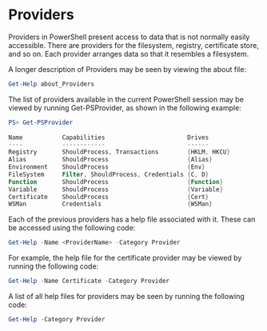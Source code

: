 # Providers
Providers in PowerShell present access to data that is not normally easily accessible. There are providers for the filesystem, registry, certificate store, and so on. Each provider arranges data so that it resembles a filesystem.

A longer description of Providers may be seen by viewing the about file:
```powershell
Get-Help about_Providers
```
The list of providers available in the current PowerShell session may be viewed by running Get-PSProvider, as shown in the following example:
```powershell
PS> Get-PSProvider
  
Name           Capabilities                       Drives 
----           ------------                       ------ 
Registry       ShouldProcess, Transactions        {HKLM, HKCU}
Alias          ShouldProcess                      {Alias} 
Environment    ShouldProcess                      {Env} 
FileSystem     Filter, ShouldProcess, Credentials {C, D} 
Function       ShouldProcess                      {Function} 
Variable       ShouldProcess                      {Variable}
Certificate    ShouldProcess                      {Cert}
WSMan          Credentials                        {WSMan}
```
Each of the previous providers has a help file associated with it. These can be accessed using the following code:
```powershell
Get-Help -Name <ProviderName> -Category Provider 
```
For example, the help file for the certificate provider may be viewed by running the following code:
```powershell
Get-Help -Name Certificate -Category Provider 
```
A list of all help files for providers may be seen by running the following code:
```powershell
Get-Help -Category Provider 
```

































